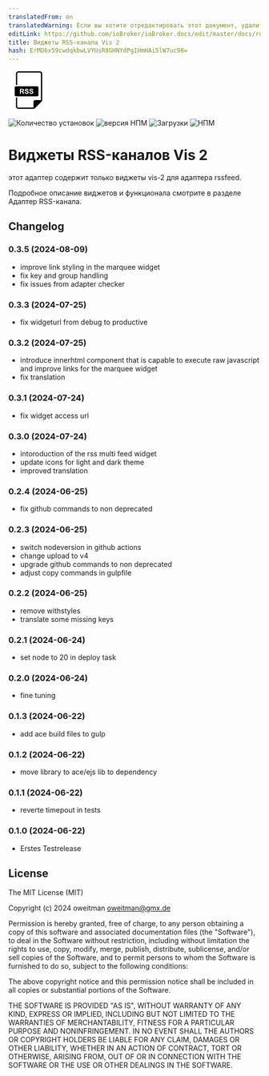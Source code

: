 ```yaml
---
translatedFrom: en
translatedWarning: Если вы хотите отредактировать этот документ, удалите поле «translationFrom», в противном случае этот документ будет снова автоматически переведен
editLink: https://github.com/ioBroker/ioBroker.docs/edit/master/docs/ru/adapterref/iobroker.vis-2-widgets-rssfeed/README.md
title: Виджеты RSS-канала Vis 2
hash: ErMD6x59cwdqkbwLVYUsR8GHNYdPgIHmHAi5lW7uc98=
---
```

![Логотип](../../../en/adapterref/iobroker.vis-2-widgets-rssfeed/admin/vis-2-widgets-rssfeed.png)

![Количество установок](http://iobroker.live/badges/vis-2-widgets-rssfeed-stable.svg)
![версия НПМ](http://img.shields.io/npm/v/iobroker.vis-2-widgets-rssfeed.svg)
![Загрузки](https://img.shields.io/npm/dm/iobroker.vis-2-widgets-rssfeed.svg)
![НПМ](https://nodei.co/npm/iobroker.vis-2-widgets-rssfeed.png?downloads=true)

# Виджеты RSS-каналов Vis 2
этот адаптер содержит только виджеты vis-2 для адаптера rssfeed.

Подробное описание виджетов и функционала смотрите в разделе Адаптер RSS-канала.

## Changelog

<!--
	Placeholder for next versions:
	### __WORK IN PROGRESS__
-->
### 0.3.5 (2024-08-09)

- improve link styling in the marquee widget
- fix key and group handling
- fix issues from adapter checker

### 0.3.3 (2024-07-25)

- fix widgeturl from debug to productive

### 0.3.2 (2024-07-25)

- introduce innerhtml component that is capable to execute raw javascript and improve links for the marquee widget
- fix translation

### 0.3.1 (2024-07-24)

- fix widget access url

### 0.3.0 (2024-07-24)

- intoroduction of the rss multi feed widget
- update icons for light and dark theme
- improved translation

### 0.2.4 (2024-06-25)

- fix github commands to non deprecated

### 0.2.3 (2024-06-25)

- switch nodeversion in github actions
- change upload to v4
- upgrade github commands to non deprecated
- adjust copy commands in gulpfile

### 0.2.2 (2024-06-25)

- remove withstyles
- translate some missing keys

### 0.2.1 (2024-06-24)

- set node to 20 in deploy task

### 0.2.0 (2024-06-24)

- fine tuning

### 0.1.3 (2024-06-22)

- add ace build files to gulp

### 0.1.2 (2024-06-22)

- move library to ace/ejs lib to dependency

### 0.1.1 (2024-06-22)

- reverte timepout in tests

### 0.1.0 (2024-06-22)

- Erstes Testrelease

## License

The MIT License (MIT)

Copyright (c) 2024 oweitman <oweitman@gmx.de>

Permission is hereby granted, free of charge, to any person obtaining a copy
of this software and associated documentation files (the "Software"), to deal
in the Software without restriction, including without limitation the rights
to use, copy, modify, merge, publish, distribute, sublicense, and/or sell
copies of the Software, and to permit persons to whom the Software is
furnished to do so, subject to the following conditions:

The above copyright notice and this permission notice shall be included in
all copies or substantial portions of the Software.

THE SOFTWARE IS PROVIDED "AS IS", WITHOUT WARRANTY OF ANY KIND, EXPRESS OR
IMPLIED, INCLUDING BUT NOT LIMITED TO THE WARRANTIES OF MERCHANTABILITY,
FITNESS FOR A PARTICULAR PURPOSE AND NONINFRINGEMENT. IN NO EVENT SHALL THE
AUTHORS OR COPYRIGHT HOLDERS BE LIABLE FOR ANY CLAIM, DAMAGES OR OTHER
LIABILITY, WHETHER IN AN ACTION OF CONTRACT, TORT OR OTHERWISE, ARISING FROM,
OUT OF OR IN CONNECTION WITH THE SOFTWARE OR THE USE OR OTHER DEALINGS IN
THE SOFTWARE.